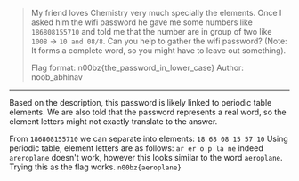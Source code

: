 >My friend loves Chemistry very much specially the elements. Once I asked him the wifi password he gave me some numbers like `186808155710` and told me that the number are in group of two like `1008` -> `10 and 08/8`. Can you help to gather the wifi password? (Note: It forms a complete word, so you might have to leave out something).
>
>Flag format: n00bz{the_password_in_lower_case} Author: noob_abhinav
--------------------

Based on the description, this password is likely linked to periodic table elements. We are also told that the password represents a real word, so the element letters might not exactly translate to the answer.

From `186808155710` we can separate into elements:
`18 68 08 15 57 10`
Using periodic table, element letters are as follows:
`ar er o p la ne`
indeed `areroplane` doesn't work, however this looks similar to the word `aeroplane`. Trying this as the flag works.
`n00bz{aeroplane}`

